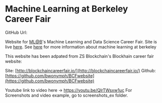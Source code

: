 # Machine Learning at Berkeley Career Fair
GitHub Url: []()

Website for [ML@B](https://ml.berkeley.edu/home)'s Machine Learning and Data Science Career Fair. Site is live [here](https://ml.berkeley.edu/careerfair). See [here](https://ml.berkeley.edu/home) for more information about machine learning at berkeley


This website has been adpated from ZS Blockchain's Blockhain career fair website: 

Site: [http://blockchaincareerfair.io/](http://blockchaincareerfair.io/)
Github: [https://github.com/bwonymph/BCFwebsite](https://github.com/bwonymph/BCFwebsite)



Youtube link to video here -> https://youtu.be/QlrTWsxw1uc
For Screenshots and video example, go to screenshots_ex folder. 

